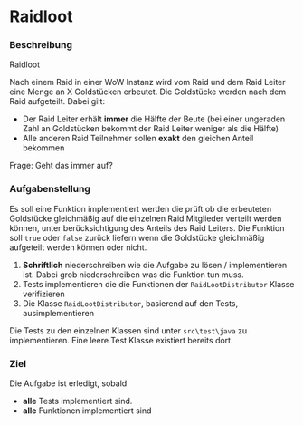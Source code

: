 # Raidloot
### Beschreibung
Raidloot

Nach einem Raid in einer WoW Instanz wird vom Raid und dem Raid Leiter eine Menge an X Goldstücken erbeutet.
Die Goldstücke werden nach dem Raid aufgeteilt.
Dabei gilt:
- Der Raid Leiter erhält **immer** die Hälfte der Beute (bei einer ungeraden Zahl an Goldstücken bekommt der Raid Leiter weniger als die Hälfte)
- Alle anderen Raid Teilnehmer sollen **exakt** den gleichen Anteil bekommen

Frage: Geht das immer auf?

### Aufgabenstellung
Es soll eine Funktion implementiert werden die prüft ob die erbeuteten Goldstücke gleichmäßig auf die einzelnen Raid Mitglieder verteilt werden können, unter berücksichtigung des Anteils des Raid Leiters.
Die Funktion soll `true` oder `false` zurück liefern wenn die Goldstücke gleichmäßig aufgeteilt werden können oder nicht. 

1. **Schriftlich** niederschreiben wie die Aufgabe zu lösen / implementieren ist. Dabei grob niederschreiben was die Funktion tun muss.
2. Tests implementieren die die Funktionen der `RaidLootDistributor` Klasse verifizieren
3. Die Klasse `RaidLootDistributor`, basierend auf den Tests, ausimplementieren

Die Tests zu den einzelnen Klassen sind unter `src\test\java` zu implementieren.
Eine leere Test Klasse existiert bereits dort.

### Ziel
Die Aufgabe ist erledigt, sobald
- **alle** Tests implementiert sind.
- **alle** Funktionen implementiert sind
